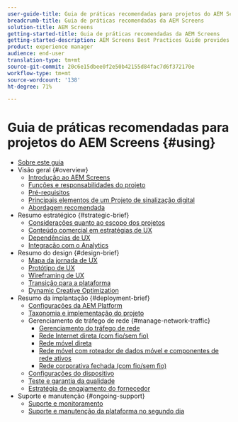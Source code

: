 ```yaml
---
user-guide-title: Guia de práticas recomendadas para projetos do AEM Screens
breadcrumb-title: Guia de práticas recomendadas da AEM Screens
solution-title: AEM Screens
getting-started-title: Guia de práticas recomendadas da AEM Screens
getting-started-description: AEM Screens Best Practices Guide provides guidance on how to successfully plan and execute an AEM Screens project.
product: experience manager
audience: end-user
translation-type: tm+mt
source-git-commit: 20c6e15dbee0f2e50b42155d84fac7d6f372170e
workflow-type: tm+mt
source-wordcount: '138'
ht-degree: 71%

---
```



# Guia de práticas recomendadas para projetos do AEM Screens {#using}

+ [Sobre este guia](about-guide.md)
+ Visão geral {#overview}
   + [Introdução ao AEM Screens](introduction.md)
   + [Funções e responsabilidades do projeto](roles-responsibilities.md)
   + [Pré-requisitos](pre-requisites.md)
   + [Principais elementos de um Projeto de sinalização digital](getting-started-digital-signage.md)
   + [Abordagem recomendada](recommended-approach.md)
+ Resumo estratégico {#strategic-brief}
   + [Considerações quanto ao escopo dos projetos](pre-sales-considerations.md)
   + [Conteúdo comercial em estratégias de UX](business-content-strategy.md)
   + [Dependências de UX](ux-dependencies.md)
   + [Integração com o Analytics](analytics.md)
+ Resumo do design {#design-brief}
   + [Mapa da jornada de UX](journey-map.md)
   + [Protótipo de UX](prototypes.md)
   + [Wireframing de UX](wireframes.md)
   + [Transição para a plataforma](transition-platform.md)
   + [Dynamic Creative Optimization](dynamic-creative-optimizations.md)
+ Resumo da implantação {#deployment-brief}
   + [Configurações da AEM Platform](aem-platform-configurations.md)
   + [Taxonomia e implementação do projeto](project-taxonomy-implementation.md)
   + Gerenciamento de tráfego de rede {#manage-network-traffic}
      + [Gerenciamento do tráfego de rede](/help/using/managing-network-traffic.md)
      + [Rede Internet direta (com fio/sem fio)](/help/using/direct-internet-network.md)
      + [Rede móvel direta](/help/using/mobile-network.md)
      + [Rede móvel com roteador de dados móvel e componentes de rede ativos](/help/using/mobile-network-router.md)
      + [Rede corporativa fechada (com fio/sem fio)](/help/using/enclosed-corporate-network.md)
   + [Configurações do dispositivo](device-configurations.md)
   + [Teste e garantia da qualidade](testing-quality-assurance.md)
   + [Estratégia de engajamento do fornecedor](vendor-engagement.md)
+ Suporte e manutenção {#ongoing-support}
   + [Suporte e monitoramento](support-monitoring.md)
   + [Suporte e manutenção da plataforma no segundo dia](day-two-support-maintenance.md)
